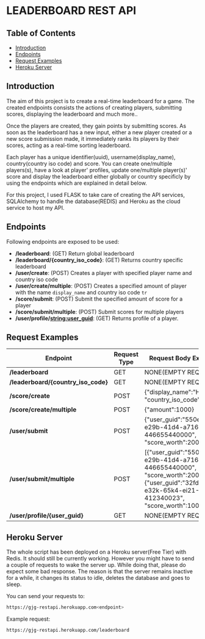 # LEADERBOARD REST API

## Table of Contents
- [Introduction](#introduction)
- [Endpoints](#endpoints)
- [Request Examples](#request-examples)
- [Heroku Server](#heroku-server)

## Introduction

The aim of this project is to create a real-time leaderboard for a game. The created endpoints consists the actions of creating players, submitting scores,
displaying the leaderboard and much more.. 

Once the players are created, they gain points by submitting scores. As soon as the leaderboard has a new input, either a new player created or a new score submission made,
it immediately ranks its players by their scores, acting as a real-time sorting leaderboard.

Each player has a unique identifier(uuid), username(display_name), country(country iso code) and score. You can create one/multiple players(s), have a look at 
player' profiles, update one/multiple player(s)' score and display the leaderboard either globally or country specificly by using the endpoints which are explained in detail below.

For this project, I used FLASK to take care of creating the API services, SQLAlchemy to handle the database(REDIS) and Heroku as the cloud service to host my API.

## Endpoints

Following endpoints are exposed to be used:

- **/leaderboard**: (GET) Return global leaderboard
- **/leaderboard/{country_iso_code}**: (GET) Returns country specific leaderboard
- **/user/create**: (POST) Creates a player with specified player name and country iso code
- **/user/create/multiple**: (POST) Creates a specified amount of player with the name `display_name` and country iso code `tr`
- **/score/submit**: (POST) Submit the specified amount of score for a player
- **/score/submit/multiple**: (POST) Submit scores for multiple players
- **/user/profile/<string:user_guid>**: (GET) Returns profile of a player.

## Request Examples

| Endpoint      | Request Type | Request Body Example |
| ----------- | ----------- | --- |
| **/leaderboard** | GET   | NONE(EMPTY REQUEST)|
| **/leaderboard/{country_iso_code}**   | GET | NONE(EMPTY REQUEST) |
| **/score/create** | POST | {"display_name":"Hasan", "country_iso_code":"tr"}|
| **/score/create/multiple**| POST        | {"amount":1000} |
| **/user/submit** | POST  | {"user_guid":"550e8400-e29b-41d4-a716-446655440000", "score_worth":200}|
| **/user/submit/multiple** | POST  | [{"user_guid":"550e8400-e29b-41d4-a716-446655440000", "score_worth":200},{"user_guid":"32fd8122-e32k-65k4-ei21-412340023", "score_worth":100}, ...] |
| **/user/profile/{user_guid}** | GET  | NONE(EMPTY REQUEST) |

## Heroku Server
The whole script has been deployed on a Heroku server(Free Tier) with Redis. It should still be currently working. However you might have to send a couple of requests to wake the server up. While doing that, please do expect some bad response. The reason is that the server remains inactive for a while, it changes its status to idle, deletes the database and goes to sleep. 

You can send your requests to: 
```bash
https://gjg-restapi.herokuapp.com<endpoint>
```

Example request:
```bash
https://gjg-restapi.herokuapp.com/leaderboard
```